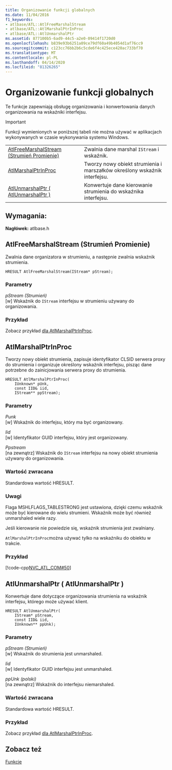 ```yaml
---
title: Organizowanie funkcji globalnych
ms.date: 11/04/2016
f1_keywords:
- atlbase/ATL::AtlFreeMarshalStream
- atlbase/ATL::AtlMarshalPtrInProc
- atlbase/ATL::AtlUnmarshalPtr
ms.assetid: 877100b5-6ad9-44c5-a2e0-09414f1720d0
ms.openlocfilehash: b839e93b6251a09ce79df60a49b4054d1af76cc9
ms.sourcegitcommit: c123cc76bb2b6c5cde6f4c425ece420ac733bf70
ms.translationtype: MT
ms.contentlocale: pl-PL
ms.lasthandoff: 04/14/2020
ms.locfileid: "81326265"
---
```

# <a name="marshaling-global-functions"></a>Organizowanie funkcji globalnych

Te funkcje zapewniają obsługę organizowania i konwertowania danych organizowania na wskaźniki interfejsu.

> [!IMPORTANT]
> Funkcji wymienionych w poniższej tabeli nie można używać w aplikacjach wykonywanych w czasie wykonywania systemu Windows.

|||
|-|-|
|[AtlFreeMarshalStream (Strumień Promienie)](#atlfreemarshalstream)|Zwalnia dane marshal `IStream` i wskaźnik.|
|[AtlMarshalPtrInProc](#atlmarshalptrinproc)|Tworzy nowy obiekt strumienia i marszałków określony wskaźnik interfejsu.|
|[AtlUnmarshalPtr ( AtlUnmarshalPtr )](#atlunmarshalptr)|Konwertuje dane kierowanie strumienia do wskaźnika interfejsu.|

## <a name="requirements"></a>Wymagania:

**Nagłówek:** atlbase.h

## <a name="atlfreemarshalstream"></a><a name="atlfreemarshalstream"></a>AtlFreeMarshalStream (Strumień Promienie)

Zwalnia dane organizatora w strumieniu, a następnie zwalnia wskaźnik strumienia.

```
HRESULT AtlFreeMarshalStream(IStream* pStream);
```

### <a name="parameters"></a>Parametry

*pStream (Strumień)*<br/>
[w] Wskaźnik do `IStream` interfejsu w strumieniu używany do organizowania.

### <a name="example"></a>Przykład

Zobacz przykład [dla AtlMarshalPtrInProc](#atlmarshalptrinproc).

## <a name="atlmarshalptrinproc"></a><a name="atlmarshalptrinproc"></a>AtlMarshalPtrInProc

Tworzy nowy obiekt strumienia, zapisuje identyfikator CLSID serwera proxy do strumienia i organizuje określony wskaźnik interfejsu, pisząc dane potrzebne do zainicjowania serwera proxy do strumienia.

```
HRESULT AtlMarshalPtrInProc(
    IUnknown* pUnk,
    const IID& iid,
    IStream** ppStream);
```

### <a name="parameters"></a>Parametry

*Punk*<br/>
[w] Wskaźnik do interfejsu, który ma być organizowany.

*Iid*<br/>
[w] Identyfikator GUID interfejsu, który jest organizowany.

*Ppstream*<br/>
[na zewnątrz] Wskaźnik do `IStream` interfejsu na nowy obiekt strumienia używany do organizowania.

### <a name="return-value"></a>Wartość zwracana

Standardowa wartość HRESULT.

### <a name="remarks"></a>Uwagi

Flaga MSHLFLAGS_TABLESTRONG jest ustawiona, dzięki czemu wskaźnik może być kierowane do wielu strumieni. Wskaźnik może być również unmarshaled wiele razy.

Jeśli kierowanie nie powiedzie się, wskaźnik strumienia jest zwalniany.

`AtlMarshalPtrInProc`można używać tylko na wskaźniku do obiektu w trakcie.

### <a name="example"></a>Przykład

[!code-cpp[NVC_ATL_COM#50](../../atl/codesnippet/cpp/marshaling-global-functions_1.cpp)]

## <a name="atlunmarshalptr"></a><a name="atlunmarshalptr"></a>AtlUnmarshalPtr ( AtlUnmarshalPtr )

Konwertuje dane dotyczące organizowania strumienia na wskaźnik interfejsu, którego może używać klient.

```
HRESULT AtlUnmarshalPtr(
    IStream* pStream,
    const IID& iid,
    IUnknown** ppUnk);
```

### <a name="parameters"></a>Parametry

*pStream (Strumień)*<br/>
[w] Wskaźnik do strumienia jest unmarshaled.

*Iid*<br/>
[w] Identyfikator GUID interfejsu jest unmarshaled.

*ppUnk (polski)*<br/>
[na zewnątrz] Wskaźnik do interfejsu niemarshaled.

### <a name="return-value"></a>Wartość zwracana

Standardowa wartość HRESULT.

### <a name="example"></a>Przykład

Zobacz przykład [dla AtlMarshalPtrInProc](#atlmarshalptrinproc).

## <a name="see-also"></a>Zobacz też

[Funkcje](../../atl/reference/atl-functions.md)
